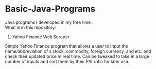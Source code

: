 # Basic-Java-Programs

Java programs I developed in my free time.  
What is in this repository:
1. Yahoo Finance Web Scraper

Simple Yahoo Finance program that allows a user to input the name/abbreviation of a stock, commodity, foreign currency, and etc. and check their updated price in real time.  Can be tweaked to take in a large number of inputs and sort them by their P/E ratio for later use.
